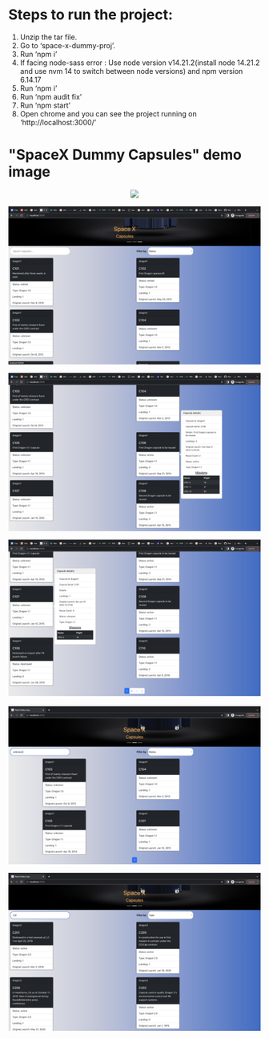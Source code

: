 # Steps to run the project: 

1. Unzip the tar file.
2. Go to  ‘space-x-dummy-proj’.
3. Run ‘npm i’
4. If facing node-sass error : Use node version v14.21.2(install node 14.21.2 and use nvm 14 to switch between node versions) and npm version 6.14.17
5. Run ‘npm i’
6. Run ‘npm audit fix’
7. Run ‘npm start’
8. Open chrome and you can see the project running on ‘http://localhost:3000/’


# "SpaceX Dummy Capsules" demo image

 <p align="center">
    <img src="https://github.com/Arun70/dummy-spacex-capsules/blob/main/public/Screenshot%202023-01-26%20at%2011.24.52%20PM.png">
  </p>

 <p align="center">
    <img src="https://github.com/Arun70/dummy-spacex-capsules/blob/main/public/Screenshot%202023-01-26%20at%2011.25.00%20PM.png">
  </p>

 <p align="center">
    <img src="https://github.com/Arun70/dummy-spacex-capsules/blob/main/public/Screenshot%202023-01-26%20at%2011.25.08%20PM.png">
  </p>

 <p align="center">
    <img src="https://github.com/Arun70/dummy-spacex-capsules/blob/main/public/Screenshot%202023-01-26%20at%2011.25.21%20PM.png">
  </p>

  <p align="center">
    <img src="https://github.com/Arun70/dummy-spacex-capsules/blob/main/public/Screenshot%202023-01-26%20at%2011.25.52%20PM.png">
  </p>

 <p align="center">
    <img src="https://github.com/Arun70/dummy-spacex-capsules/blob/main/public/Screenshot%202023-01-26%20at%2011.26.05%20PM.png">
  </p>

<!-- # Getting Started with Create React App

This project was bootstrapped with [Create React App](https://github.com/facebook/create-react-app), using the [Redux](https://redux.js.org/) and [Redux Toolkit](https://redux-toolkit.js.org/) TS template.

## Available Scripts

In the project directory, you can run:

### `npm start`

Runs the app in the development mode.\
Open [http://localhost:3000](http://localhost:3000) to view it in the browser.

The page will reload if you make edits.\
You will also see any lint errors in the console.

### `npm test`

Launches the test runner in the interactive watch mode.\
See the section about [running tests](https://facebook.github.io/create-react-app/docs/running-tests) for more information.

### `npm run build`

Builds the app for production to the `build` folder.\
It correctly bundles React in production mode and optimizes the build for the best performance.

The build is minified and the filenames include the hashes.\
Your app is ready to be deployed!

See the section about [deployment](https://facebook.github.io/create-react-app/docs/deployment) for more information.

### `npm run eject`

**Note: this is a one-way operation. Once you `eject`, you can’t go back!**

If you aren’t satisfied with the build tool and configuration choices, you can `eject` at any time. This command will remove the single build dependency from your project.

Instead, it will copy all the configuration files and the transitive dependencies (webpack, Babel, ESLint, etc) right into your project so you have full control over them. All of the commands except `eject` will still work, but they will point to the copied scripts so you can tweak them. At this point you’re on your own.

You don’t have to ever use `eject`. The curated feature set is suitable for small and middle deployments, and you shouldn’t feel obligated to use this feature. However we understand that this tool wouldn’t be useful if you couldn’t customize it when you are ready for it.

## Learn More

You can learn more in the [Create React App documentation](https://facebook.github.io/create-react-app/docs/getting-started).

To learn React, check out the [React documentation](https://reactjs.org/). -->
